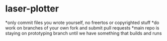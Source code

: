 # laser-plotter

*only commit files you wrote yourself, no freertos or copyrighted stuff
*do work on branches of your own fork and submit pull requests
*main repo is staying on prototyping branch until we have something that builds and runs
